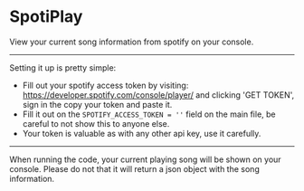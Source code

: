 # SpotiPlay
View your current song information from spotify on your console.

-------
Setting it up is pretty simple:
 - Fill out your spotify access token by visiting: https://developer.spotify.com/console/player/ and clicking 'GET TOKEN', sign in the copy your token and paste it.
 - Fill it out on the `SPOTIFY_ACCESS_TOKEN = ''` field on the main file, be careful to not show this to anyone else.
 - Your token is valuable as with any other api key, use it carefully.

---
When running the code, your current playing song will be shown on your console. Please do not that it will return a json object with the song information.
